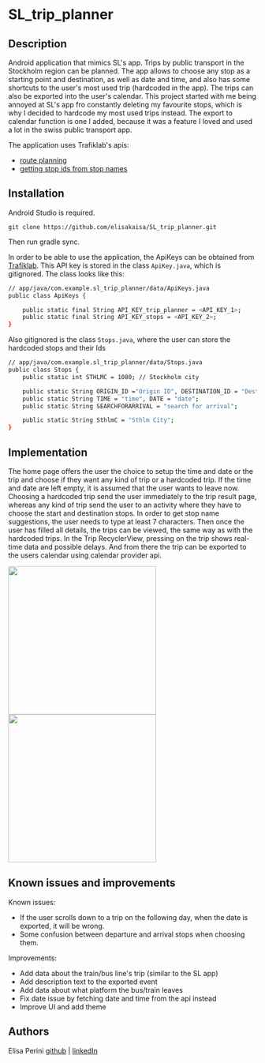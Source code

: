 # SL_trip_planner

## Description

Android application that mimics SL's app. 
Trips by public transport in the Stockholm region can be planned. The app allows to choose any stop as a starting point and destination, 
as well as date and time, and also has some shortcuts to the user's most used trip (hardcoded in the app).
The trips can also be exported into the user's calendar.
This project started with me being annoyed at SL's app fro constantly deleting my favourite stops, which is why I decided to hardcode my most used trips instead.
The export to calendar function is one I added, because it was a feature I loved and used a lot in the swiss public transport app.

The application uses Trafiklab's apis:

- [route planning](https://www.trafiklab.se/api/trafiklab-apis/sl/route-planner-31/)
- [getting stop ids from stop names](https://www.trafiklab.se/api/trafiklab-apis/sl/stop-lookup/)

## Installation

Android Studio is required.

    git clone https://github.com/elisakaisa/SL_trip_planner.git

Then run gradle sync.

In order to be able to use the application, the ApiKeys can be obtained from [Trafiklab](https://www.trafiklab.se/api/).
This API key is stored in the class `ApiKey.java`, which is gitignored. The class looks like this:

```bash
// app/java/com.example.sl_trip_planner/data/ApiKeys.java
public class ApiKeys {

    public static final String API_KEY_trip_planner = <API_KEY_1>;
    public static final String API_KEY_stops = <API_KEY_2>;
}
```

Also gitignored is the class `Stops.java`, where the user can store the hardcoded stops and their Ids
```bash
// app/java/com.example.sl_trip_planner/data/Stops.java 
public class Stops {
    public static int STHLMC = 1080; // Stockholm city

    public static String ORIGIN_ID ="Origin ID", DESTINATION_ID = "Destination ID";
    public static String TIME = "time", DATE = "date";
    public static String SEARCHFORARRIVAL = "search for arrival";

    public static String SthlmC = "Sthlm City";
}
```

## Implementation

The home page offers the user the choice to setup the time and date or the trip and choose if they want any kind of trip or a hardcoded trip.
If the time and date are left empty, it is assumed that the user wants to leave now.
Choosing a hardcoded trip send the user immediately to the trip result page, whereas any kind of trip send the user to an activity where they have to choose the start and destination stops.
In order to get stop name suggestions, the user needs to type at least 7 characters.
Then once the user has filled all details, the trips can be viewed, the same way as with the hardcoded trips.
In the Trip RecyclerView, pressing on the trip shows real-time data and possible delays.
And from there the trip can be exported to the users calendar using calendar provider api.

<p float="left">
  <img src="https://user-images.githubusercontent.com/79315440/189426009-2bc0a748-857f-4a2a-aefe-808095351d83.jpg" width="300" />
  <img src="https://user-images.githubusercontent.com/79315440/189426103-fd73a39e-53f1-4856-badc-e5d84f5aedfb.jpg" width="300" /> 
</p>

## Known issues and improvements

Known issues:
- If the user scrolls down to a trip on the following day, when the date is exported, it will be wrong.
- Some confusion between departure and arrival stops when choosing them.

Improvements:
- Add data about the train/bus line's trip (similar to the SL app)
- Add description text to the exported event
- Add data about what platform the bus/train leaves
- Fix date issue by fetching date and time from the api instead
- Improve UI and add theme

## Authors

Elisa Perini [github](https://github.com/elisakaisa) | [linkedIn](https://www.linkedin.com/in/elisa-perini-2759ba227/)
